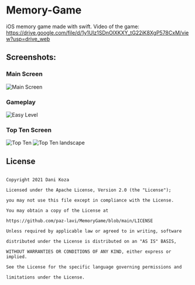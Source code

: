 # Memory-Game
iOS memory game made with swift. Video of the game:  https://drive.google.com/file/d/1y1Ulz1SDnOlXKXY_tG22iK8XgP578CxM/view?usp=drive_web

## Screenshots:
### Main Screen 
![Main Screen](https://github.com/DaniKoza/Memory-Game/blob/c941094e4d4c6241e23564851a25e3e748c9c90c/Screenshots/main%20screen-min.png)

### Gameplay
![Easy Level](https://raw.githubusercontent.com/paz-lavi/MemoryGame/main/Media/sc4.png)

### Top Ten Screen
![Top Ten](https://raw.githubusercontent.com/paz-lavi/MemoryGame/main/Media/sc5.png)
![Top Ten landscape](https://raw.githubusercontent.com/paz-lavi/MemoryGame/main/Media/sc6.png)


## License

```

Copyright 2021 Dani Koza

Licensed under the Apache License, Version 2.0 (the "License");

you may not use this file except in compliance with the License.

You may obtain a copy of the License at

https://github.com/paz-lavi/MemoryGame/blob/main/LICENSE

Unless required by applicable law or agreed to in writing, software

distributed under the License is distributed on an "AS IS" BASIS,

WITHOUT WARRANTIES OR CONDITIONS OF ANY KIND, either express or implied.

See the License for the specific language governing permissions and

limitations under the License.

```

